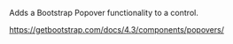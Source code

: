 Adds a Bootstrap Popover functionality to a control.

<https://getbootstrap.com/docs/4.3/components/popovers/>